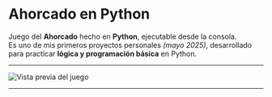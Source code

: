 # Ahorcado en Python

Juego del **Ahorcado** hecho en **Python**, ejecutable desde la consola.  
Es uno de mis primeros proyectos personales *(mayo 2025)*, desarrollado para practicar **lógica y programación básica** en Python.

---

![Vista previa del juego](https://github.com/user-attachments/assets/8c63dd4a-0627-4bd9-93ba-f1537d74062c)

---
